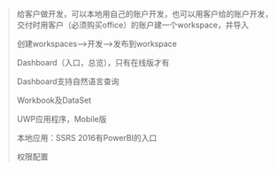 >给客户做开发，可以本地用自己的账户开发，也可以用客户给的账户开发，交付时用客户（必须购买office）的账户建一个workspace，并导入<br>
>
>创建workspaces-->开发-->发布到workspace<br>
>
>Dashboard（入口，总览），只有在线版才有<br>
>
>Dashboard支持自然语言查询<br>
>
>Workbook及DataSet<br>
>
>UWP应用程序，Mobile版<br>
>
>本地应用：SSRS 2016有PowerBI的入口<br>
>
>权限配置<br>
